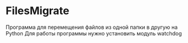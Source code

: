 # FilesMigrate
Программа для перемещения файлов из одной папки в другую на Python
Для работы программы нужно установить модуль watchdog
